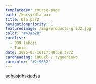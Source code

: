 ```yaml
---
templateKey: course-page
path: /kursy/dla-par
title: Dla par2
navigationpriority: 1
featuredimage: /img/products-grid2.jpg
color: "#43ab28"
cardlist:
  - 999 lekcji
  - Tanio
date: 2025-03-16T17:49:58.377Z
cardheading: 1000zł / tygodniowo
cardcolor: "#2f9052"
---
```

adhasjdhskjadsa